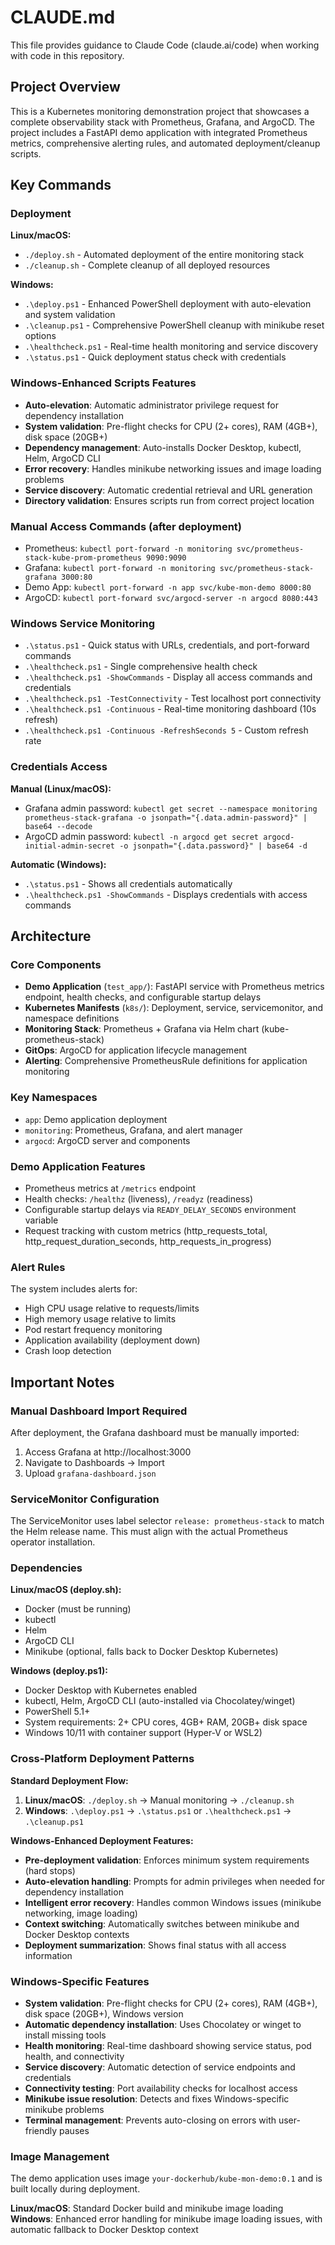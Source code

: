 # CLAUDE.md

This file provides guidance to Claude Code (claude.ai/code) when working with code in this repository.

## Project Overview

This is a Kubernetes monitoring demonstration project that showcases a complete observability stack with Prometheus, Grafana, and ArgoCD. The project includes a FastAPI demo application with integrated Prometheus metrics, comprehensive alerting rules, and automated deployment/cleanup scripts.

## Key Commands

### Deployment
**Linux/macOS:**
- `./deploy.sh` - Automated deployment of the entire monitoring stack
- `./cleanup.sh` - Complete cleanup of all deployed resources

**Windows:**
- `.\deploy.ps1` - Enhanced PowerShell deployment with auto-elevation and system validation
- `.\cleanup.ps1` - Comprehensive PowerShell cleanup with minikube reset options
- `.\healthcheck.ps1` - Real-time health monitoring and service discovery
- `.\status.ps1` - Quick deployment status check with credentials

### Windows-Enhanced Scripts Features
- **Auto-elevation**: Automatic administrator privilege request for dependency installation
- **System validation**: Pre-flight checks for CPU (2+ cores), RAM (4GB+), disk space (20GB+)
- **Dependency management**: Auto-installs Docker Desktop, kubectl, Helm, ArgoCD CLI
- **Error recovery**: Handles minikube networking issues and image loading problems
- **Service discovery**: Automatic credential retrieval and URL generation
- **Directory validation**: Ensures scripts run from correct project location

### Manual Access Commands (after deployment)
- Prometheus: `kubectl port-forward -n monitoring svc/prometheus-stack-kube-prom-prometheus 9090:9090`
- Grafana: `kubectl port-forward -n monitoring svc/prometheus-stack-grafana 3000:80`
- Demo App: `kubectl port-forward -n app svc/kube-mon-demo 8000:80`
- ArgoCD: `kubectl port-forward svc/argocd-server -n argocd 8080:443`

### Windows Service Monitoring
- `.\status.ps1` - Quick status with URLs, credentials, and port-forward commands
- `.\healthcheck.ps1` - Single comprehensive health check
- `.\healthcheck.ps1 -ShowCommands` - Display all access commands and credentials
- `.\healthcheck.ps1 -TestConnectivity` - Test localhost port connectivity
- `.\healthcheck.ps1 -Continuous` - Real-time monitoring dashboard (10s refresh)
- `.\healthcheck.ps1 -Continuous -RefreshSeconds 5` - Custom refresh rate

### Credentials Access
**Manual (Linux/macOS):**
- Grafana admin password: `kubectl get secret --namespace monitoring prometheus-stack-grafana -o jsonpath="{.data.admin-password}" | base64 --decode`
- ArgoCD admin password: `kubectl -n argocd get secret argocd-initial-admin-secret -o jsonpath="{.data.password}" | base64 -d`

**Automatic (Windows):**
- `.\status.ps1` - Shows all credentials automatically
- `.\healthcheck.ps1 -ShowCommands` - Displays credentials with access commands

## Architecture

### Core Components
- **Demo Application** (`test_app/`): FastAPI service with Prometheus metrics endpoint, health checks, and configurable startup delays
- **Kubernetes Manifests** (`k8s/`): Deployment, service, servicemonitor, and namespace definitions
- **Monitoring Stack**: Prometheus + Grafana via Helm chart (kube-prometheus-stack)
- **GitOps**: ArgoCD for application lifecycle management
- **Alerting**: Comprehensive PrometheusRule definitions for application monitoring

### Key Namespaces
- `app`: Demo application deployment
- `monitoring`: Prometheus, Grafana, and alert manager
- `argocd`: ArgoCD server and components

### Demo Application Features
- Prometheus metrics at `/metrics` endpoint
- Health checks: `/healthz` (liveness), `/readyz` (readiness)
- Configurable startup delays via `READY_DELAY_SECONDS` environment variable
- Request tracking with custom metrics (http_requests_total, http_request_duration_seconds, http_requests_in_progress)

### Alert Rules
The system includes alerts for:
- High CPU usage relative to requests/limits
- High memory usage relative to limits
- Pod restart frequency monitoring
- Application availability (deployment down)
- Crash loop detection

## Important Notes

### Manual Dashboard Import Required
After deployment, the Grafana dashboard must be manually imported:
1. Access Grafana at http://localhost:3000
2. Navigate to Dashboards → Import
3. Upload `grafana-dashboard.json`

### ServiceMonitor Configuration
The ServiceMonitor uses label selector `release: prometheus-stack` to match the Helm release name. This must align with the actual Prometheus operator installation.

### Dependencies
**Linux/macOS (deploy.sh):**
- Docker (must be running)
- kubectl
- Helm
- ArgoCD CLI
- Minikube (optional, falls back to Docker Desktop Kubernetes)

**Windows (deploy.ps1):**
- Docker Desktop with Kubernetes enabled
- kubectl, Helm, ArgoCD CLI (auto-installed via Chocolatey/winget)
- PowerShell 5.1+
- System requirements: 2+ CPU cores, 4GB+ RAM, 20GB+ disk space
- Windows 10/11 with container support (Hyper-V or WSL2)

### Cross-Platform Deployment Patterns

**Standard Deployment Flow:**
1. **Linux/macOS**: `./deploy.sh` → Manual monitoring → `./cleanup.sh`
2. **Windows**: `.\deploy.ps1` → `.\status.ps1` or `.\healthcheck.ps1` → `.\cleanup.ps1`

**Windows-Enhanced Deployment Features:**
- **Pre-deployment validation**: Enforces minimum system requirements (hard stops)
- **Auto-elevation handling**: Prompts for admin privileges when needed for dependency installation
- **Intelligent error recovery**: Handles common Windows issues (minikube networking, image loading)
- **Context switching**: Automatically switches between minikube and Docker Desktop contexts
- **Deployment summarization**: Shows final status with all access information

### Windows-Specific Features
- **System validation**: Pre-flight checks for CPU (2+ cores), RAM (4GB+), disk space (20GB+), Windows version
- **Automatic dependency installation**: Uses Chocolatey or winget to install missing tools
- **Health monitoring**: Real-time dashboard showing service status, pod health, and connectivity
- **Service discovery**: Automatic detection of service endpoints and credentials
- **Connectivity testing**: Port availability checks for localhost access
- **Minikube issue resolution**: Detects and fixes Windows-specific minikube problems
- **Terminal management**: Prevents auto-closing on errors with user-friendly pauses

### Image Management
The demo application uses image `your-dockerhub/kube-mon-demo:0.1` and is built locally during deployment.

**Linux/macOS**: Standard Docker build and minikube image loading
**Windows**: Enhanced error handling for minikube image loading issues, with automatic fallback to Docker Desktop context